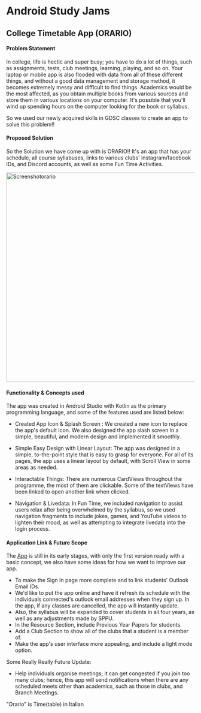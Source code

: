 # Android Study Jams 


 ## College Timetable App  (ORARIO)
 

#### Problem Statement



In college, life is hectic and super busy; you have to do a lot of things, such as assignments, tests, club meetings, learning, playing, and so on. Your laptop or mobile app is also flooded with data from all of these different things, and without a good data management and storage method, it becomes extremely messy and difficult to find things. Academics would be the most affected, as you obtain multiple books from various sources and store them in various locations on your computer. It's possible that you'll wind up spending hours on the computer looking for the book or syllabus.

So we used our newly acquired skills in GDSC classes to create an app to solve this problem!!

#### Proposed Solution



So the Solution we have come up with is ORARIO!!
It's an app that has your schedule, all course syllabuses, links to various clubs' instagram/facebook IDs, and Discord accounts, as well as some Fun Time Activities.

<img width="559" alt="Screenshotorario" src="https://drive.google.com/file/d/1g0Gtll_tLapOocpZ1aYiRONP5Vm8kID8/view?usp=sharing">

#### Functionality & Concepts used 


The app was created in Android Studio with Kotlin as the primary programming language, and some of the features used are listed below:

- Created App Icon & Splash Screen : We created a new icon to replace the app's default icon. We also designed the app slash screen in a simple, beautiful, and modern design and implemented it smoothly.

- Simple Easy Design with Linear Layout: The app was designed in a simple, to-the-point style that is easy to grasp for everyone. For all of its pages, the app uses a linear layout by default, with Scroll View in some areas as needed.

- Interactable Things: There are numerous CardViews throughout the programme, the most of them are clickable. Some of the textViews have been linked to open another link when clicked.

- Navigation & Livedata: In Fun Time, we included navigation to assist users relax after being overwhelmed by the syllabus, so we used navigation fragments to include jokes, games, and YouTube videos to lighten their mood, as well as attempting to integrate livedata into the login process.


#### Application Link & Future Scope

The [App](https://drive.google.com/file/d/12mQz6QGHbyeNOrHelYDOZ0VziMCkErqd/view?usp=sharing) is still in its early stages, with only the first version ready with a basic concept, we also have some ideas for how we want to improve our app.



 - To make the Sign In page more complete and to link students' Outlook Email IDs.
 - We'd like to put the app online and have it refresh its schedule with the individuals connected's outlook email addresses when they sign up. In the app, if any classes are cancelled, the app will instantly update.
 - Also, the syllabus will be expanded to cover students in all four years, as well as any adjustments made by SPPU.
 - In the Resource Section, include Previous Year Papers for students.
 - Add a Club Section to show all of the clubs that a student is a member of.
 - Make the app's user interface more appealing, and include a light mode option.

Some Really Really Future Update:

- Help individuals organise meetings; it can get congested if you join too many clubs; hence, this app will send notifications when there are any scheduled meets other than academics, such as those in clubs, and Branch Meetings.


"Orario" is Time(table) in Italian
